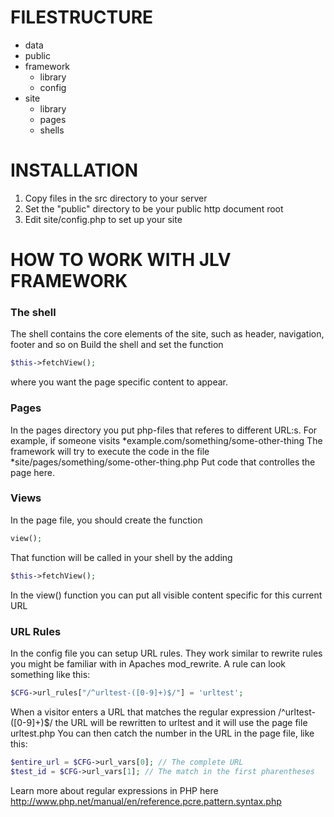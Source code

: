 # FILESTRUCTURE
* data
* public
* framework
  * library
  * config
* site
  * library
  * pages
  * shells


# INSTALLATION
1.  Copy files in the src directory to your server
2.  Set the "public" directory to be your public http document root
3.  Edit site/config.php to set up your site


# HOW TO WORK WITH JLV FRAMEWORK
### The shell
The shell contains the core elements of the site, such as header, navigation, footer and so on
Build the shell and set the function
```php
$this->fetchView();
```
where you want the page specific content to appear. 

### Pages
In the pages directory you put php-files that referes to different URL:s. 
For example, if someone visits 
*example.com/something/some-other-thing
The framework will try to execute the code in the file
*site/pages/something/some-other-thing.php
Put code that controlles the page here. 

### Views
In the page file, you should create the function 
```php
view();
```
That function will be called in your shell by the adding 
```php
$this->fetchView();
```
In the view() function you can put all visible content specific for this current URL

### URL Rules
In the config file you can setup URL rules. They work similar to rewrite rules you 
might be familiar with in Apaches mod_rewrite. A rule can look something like this:
```php
$CFG->url_rules["/^urltest-([0-9]+)$/"] = 'urltest';
```
When a visitor enters a URL that matches the regular expression /^urltest-([0-9]+)$/
the URL will be rewritten to urltest and it will use the page file urltest.php You
can then catch the number in the URL in the page file, like this:
```php
$entire_url = $CFG->url_vars[0]; // The complete URL
$test_id = $CFG->url_vars[1]; // The match in the first pharentheses
```
Learn more about regular expressions in PHP here http://www.php.net/manual/en/reference.pcre.pattern.syntax.php